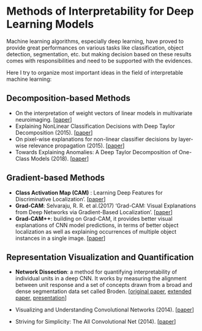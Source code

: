Methods of Interpretability for Deep Learning Models
===============================================================================

Machine learning algorithms, especially deep learning, have proved to provide great performances on various tasks like classification, object detection, segmentation, etc. but making decision based on these results comes with responsibilities and need to be supported with the evidences.

Here I try to organize most important ideas in the field of interpretable machine learning:

Decomposition-based Methods
-------------------------------------------------------------------------------

- On the interpretation of weight vectors of linear models in multivariate neuroimaging. \[[paper](http://dx.doi.org/10.1016/j.neuroimage.2013.10.067)]
- Explaining NonLinear Classification Decisions with Deep Taylor Decomposition (2015). \[[paper](http://dx.doi.org/10.1016/j.patcog.2016.11.008)]
- On pixel-wise explanations for non-linear classifier decisions by layer-wise relevance propagation (2015). \[[paper](http://dx.doi.org/10.1371/journal.pone.0130140)]
- Towards Explaining Anomalies: A Deep Taylor Decomposition of One-Class Models (2018). \[[paper](https://arxiv.org/abs/1805.06230)]

Gradient-based Methods
-------------------------------------------------------------------------------

- **Class Activation Map (CAM)** : Learning Deep Features for Discriminative Localization’. \[[paper](http://dx.doi.org/10.1109/CVPR.2016.319)]
- **Grad-CAM**: Selvaraju, R. R. et al.(2017) ‘Grad-CAM: Visual Explanations from Deep Networks via Gradient-Based Localization’. \[[paper](http://dx.doi.org/10.1109/ICCV.2017.74)]
- **Grad-CAM++**: building on Grad-CAM, it provides better visual explanations of CNN model predictions, in terms of better object localization as well as explaining occurrences of multiple object instances in a single image. \[[paper](https://arxiv.org/abs/1710.11063)]

Representation Visualization and Quantification
-------------------------------------------------------------------------------

- **Network Dissection**: a method for quantifying interpretability of individual units in a deep CNN. It works by measuring the alignment between unit response and a set of concepts drawn from a broad and dense segmentation data set called Broden. \[[original paper](http://netdissect.csail.mit.edu/final-network-dissection.pdf), [extended paper](https://arxiv.org/pdf/1711.05611), [presentation](https://www.youtube.com/watch?v=Xy6RcjXMa2c)]

- Visualizing and Understanding Convolutional Networks (2014). \[[paper](http://dx.doi.org/10.1007/978-3-319-10590-1_53)]

- Striving for Simplicity: The All Convolutional Net (2014). \[[paper](https://arxiv.org/abs/1412.6806)]
